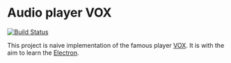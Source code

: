 # Audio player VOX

[![Build Status](https://travis-ci.org/fresk-nc/VOX.svg?branch=master)](https://travis-ci.org/fresk-nc/VOX)

This project is naive implementation of the famous player [VOX](https://coppertino.com/).
It is with the aim to learn the [Electron](http://electron.atom.io/).